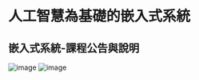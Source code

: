 # 人工智慧為基礎的嵌入式系統
## 嵌入式系統-課程公告與說明
![image](https://github.com/Wesley-11/ES-FALL2023/assets/144580707/17b74320-1911-4c45-ba8e-a355307d3472)
![image](https://github.com/Wesley-11/ES-FALL2023/assets/144580707/726d70be-2610-4921-a55f-99469b93f21f)
